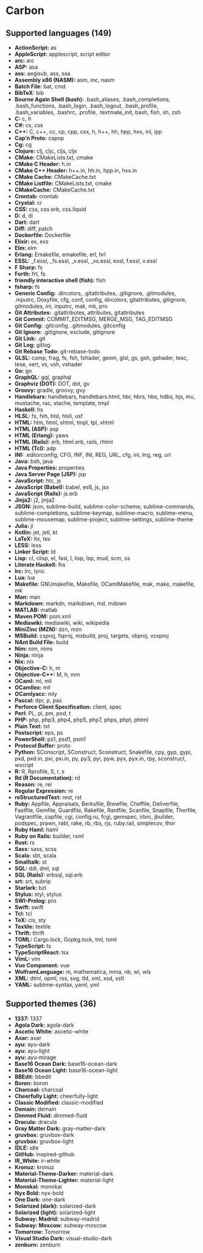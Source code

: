 # Carbon
## Supported languages (149)
- **ActionScript:** as
- **AppleScript:** applescript, script editor
- **arc:** arc
- **ASP:** asa
- **ass:** aegisub, ass, ssa
- **Assembly x86 (NASM):** asm, inc, nasm
- **Batch File:** bat, cmd
- **BibTeX:** bib
- **Bourne Again Shell (bash):** .bash_aliases, .bash_completions, .bash_functions, .bash_login, .bash_logout, .bash_profile, .bash_variables, .bashrc, .profile, .textmate_init, bash, fish, sh, zsh
- **C:** c, h
- **C#:** cs, csx
- **C++:** C, c++, cc, cp, cpp, cxx, h, h++, hh, hpp, hxx, inl, ipp
- **Cap’n Proto:** capnp
- **Cg:** cg
- **Clojure:** clj, cljc, cljs, cljx
- **CMake:** CMakeLists.txt, cmake
- **CMake C Header:** h.in
- **CMake C++ Header:** h++.in, hh.in, hpp.in, hxx.in
- **CMake Cache:** CMakeCache.txt
- **CMake Listfile:** CMakeLists.txt, cmake
- **CMakeCache:** CMakeCache.txt
- **Crontab:** crontab
- **Crystal:** cr
- **CSS:** css, css.erb, css.liquid
- **D:** d, di
- **Dart:** dart
- **Diff:** diff, patch
- **Dockerfile:** Dockerfile
- **Elixir:** ex, exs
- **Elm:** elm
- **Erlang:** Emakefile, emakefile, erl, hrl
- **ESSL:** _f.essl, _fs.essl, _v.essl, _vs.essl, essl, f.essl, v.essl
- **F Sharp:** fs
- **Forth:** frt, fs
- **friendly interactive shell (fish):** fish
- **fsharp:** fs
- **Generic Config:** .dircolors, .gitattributes, .gitignore, .gitmodules, .inputrc, Doxyfile, cfg, conf, config, dircolors, gitattributes, gitignore, gitmodules, ini, inputrc, mak, mk, pro
- **Git Attributes:** .gitattributes, attributes, gitattributes
- **Git Commit:** COMMIT_EDITMSG, MERGE_MSG, TAG_EDITMSG
- **Git Config:** .gitconfig, .gitmodules, gitconfig
- **Git Ignore:** .gitignore, exclude, gitignore
- **Git Link:** .git
- **Git Log:** gitlog
- **Git Rebase Todo:** git-rebase-todo
- **GLSL:** comp, frag, fs, fsh, fshader, geom, glsl, gs, gsh, gshader, tesc, tese, vert, vs, vsh, vshader
- **Go:** go
- **GraphQL:** gql, graphql
- **Graphviz (DOT):** DOT, dot, gv
- **Groovy:** gradle, groovy, gvy
- **Handlebars:** handlebars, handlebars.html, hbr, hbrs, hbs, hdbs, hjs, mu, mustache, rac, stache, template, tmpl
- **Haskell:** hs
- **HLSL:** fx, fxh, hlsl, hlsli, usf
- **HTML:** htm, html, shtml, tmpl, tpl, xhtml
- **HTML (ASP):** asp
- **HTML (Erlang):** yaws
- **HTML (Rails):** erb, html.erb, rails, rhtml
- **HTML (Tcl):** adp
- **INI:** .editorconfig, CFG, INF, INI, REG, URL, cfg, ini, lng, reg, url
- **Java:** bsh, java
- **Java Properties:** properties
- **Java Server Page (JSP):** jsp
- **JavaScript:** htc, js
- **JavaScript (Babel):** babel, es6, js, jsx
- **JavaScript (Rails):** js.erb
- **Jinja2:** j2, jinja2
- **JSON:** json, sublime-build, sublime-color-scheme, sublime-commands, sublime-completions, sublime-keymap, sublime-macro, sublime-menu, sublime-mousemap, sublime-project, sublime-settings, sublime-theme
- **Julia:** jl
- **Kotlin:** jet, jetl, kt
- **LaTeX:** ltx, tex
- **LESS:** less
- **Linker Script:** ld
- **Lisp:** cl, clisp, el, fasl, l, lisp, lsp, mud, scm, ss
- **Literate Haskell:** lhs
- **lrc:** lrc, lyric
- **Lua:** lua
- **Makefile:** GNUmakefile, Makefile, OCamlMakefile, mak, make, makefile, mk
- **Man:** man
- **Markdown:** markdn, markdown, md, mdown
- **MATLAB:** matlab
- **Maven POM:** pom.xml
- **Mediawiki:** mediawiki, wiki, wikipedia
- **MiniZinc (MZN):** dzn, mzn
- **MSBuild:** csproj, fsproj, msbuild, proj, targets, vbproj, vcxproj
- **NAnt Build File:** build
- **Nim:** nim, nims
- **Ninja:** ninja
- **Nix:** nix
- **Objective-C:** h, m
- **Objective-C++:** M, h, mm
- **OCaml:** ml, mli
- **OCamllex:** mll
- **OCamlyacc:** mly
- **Pascal:** dpr, p, pas
- **Perforce Client Specification:** client, spec
- **Perl:** PL, pl, pm, pod, t
- **PHP:** php, php3, php4, php5, php7, phps, phpt, phtml
- **Plain Text:** txt
- **Postscript:** eps, ps
- **PowerShell:** ps1, psd1, psm1
- **Protocol Buffer:** proto
- **Python:** SConscript, SConstruct, Sconstruct, Snakefile, cpy, gyp, gypi, pxd, pxd.in, pxi, pxi.in, py, py3, pyi, pyw, pyx, pyx.in, rpy, sconstruct, wscript
- **R:** R, Rprofile, S, r, s
- **Rd (R Documentation):** rd
- **Reason:** re, rei
- **Regular Expression:** re
- **reStructuredText:** rest, rst
- **Ruby:** Appfile, Appraisals, Berksfile, Brewfile, Cheffile, Deliverfile, Fastfile, Gemfile, Guardfile, Rakefile, Rantfile, Scanfile, Snapfile, Thorfile, Vagrantfile, capfile, cgi, config.ru, fcgi, gemspec, irbrc, jbuilder, podspec, prawn, rabl, rake, rb, rbx, rjs, ruby.rail, simplecov, thor
- **Ruby Haml:** haml
- **Ruby on Rails:** builder, rxml
- **Rust:** rs
- **Sass:** sass, scss
- **Scala:** sbt, scala
- **Smalltalk:** st
- **SQL:** ddl, dml, sql
- **SQL (Rails):** erbsql, sql.erb
- **srt:** srt, subrip
- **Starlark:** bzl
- **Stylus:** styl, stylus
- **SWI-Prolog:** pro
- **Swift:** swift
- **Tcl:** tcl
- **TeX:** cls, sty
- **Textile:** textile
- **Thrift:** thrift
- **TOML:** Cargo.lock, Gopkg.lock, tml, toml
- **TypeScript:** ts
- **TypeScriptReact:** tsx
- **VimL:** vim
- **Vue Component:** vue
- **WolframLanguage:** m, mathematica, mma, nb, wl, wls
- **XML:** dtml, opml, rss, svg, tld, xml, xsd, xslt
- **YAML:** sublime-syntax, yaml, yml
## Supported themes (36)
- **1337:** 1337
- **Agola Dark:** agola-dark
- **Ascetic White:** ascetic-white
- **Axar:** axar
- **ayu:** ayu-dark
- **ayu:** ayu-light
- **ayu:** ayu-mirage
- **Base16 Ocean Dark:** base16-ocean-dark
- **Base16 Ocean Light:** base16-ocean-light
- **BBEdit:** bbedit
- **Boron:** boron
- **Charcoal:** charcoal
- **Cheerfully Light:** cheerfully-light
- **Classic Modified:** classic-modified
- **Demain:** demain
- **Dimmed Fluid:** dimmed-fluid
- **Dracula:** dracula
- **Gray Matter Dark:** gray-matter-dark
- **gruvbox:** gruvbox-dark
- **gruvbox:** gruvbox-light
- **IDLE:** idle
- **GitHub:** inspired-github
- **IR_White:** ir-white
- **Kronuz:** kronuz
- **Material-Theme-Darker:** material-dark
- **Material-Theme-Lighter:** material-light
- **Monokai:** monokai
- **Nyx Bold:** nyx-bold
- **One Dark:** one-dark
- **Solarized (dark):** solarized-dark
- **Solarized (light):** solarized-light
- **Subway: Madrid:** subway-madrid
- **Subway: Moscow:** subway-moscow
- **Tomorrow:** Tomorrow
- **Visual Studio Dark:** visual-studio-dark
- **zenburn:** zenburn
